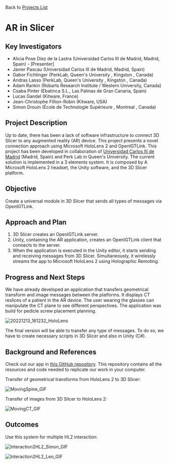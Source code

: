 Back to [Projects List](../../README.md#ProjectsList)

# AR in Slicer

## Key Investigators

- Alicia Pose Díez de la Lastra (Universidad Carlos III de Madrid, Madrid, Spain) - [Presenter]
- Javier Pascau (Universidad Carlos III de Madrid, Madrid, Spain)
- Gabor Fichtinger (PerkLab, Queen's University , Kingston , Canada)
- Andras Lasso (PerkLab, Queen's University , Kingston , Canada)
- Adam Rankin (Robarts Research Institute / Western University, Canada)
- Csaba Pinter (Ebatinca S.L., Las Palmas de Gran Canaria, Spain)
- Lucas Gandel (Kitware, France)
- Jean-Christophe Fillion-Robin (Kitware, USA)
- Simon Drouin (École de Technologie Supérieure , Montreal , Canada)

## Project Description
Up to date, there has been a lack of software infrastructure to connect 3D Slicer to any augmented reality (AR) device. This project presents a novel connection approach using Microsoft HoloLens 2 and OpenIGTLink.
This project has been developed in collaboration of [Universidad Carlos III de Madrid](https://biig-igt.uc3m.es/augmented-reality/) (Madrid, Spain) and Perk Lab in Queen's University.
The current solution is implemented in a 3 elements system. It is composed by A Microsoft HoloLens 2 headset, the Unity software, and the 3D Slicer platform.

## Objective
Create a universal module in 3D Slicer that sends all types of messages via OpenIGTLink.


## Approach and Plan
1. 3D Slicer creates an OpenIGTLink server.
2. Unity, containing the AR application, creates an OpenIGTLink client that connects to the server.
3. When the application is executed in the Unity editor, it starts sending and receiving messages from 3D Slicer. Simultaneously, it wirelessly streams the app to Microsoft HoloLens 2 using Holographic Remoting.



## Progress and Next Steps
We have already developed an application that transfers geometrical transform and image messages between the platforms.
It displays CT reslices of a patient in the AR device. The user wearing the glasses can manipulate the CT plane to see different perspectives.
The application was build for pedicle screw placement planning.


![20221213_161232_HoloLens](https://user-images.githubusercontent.com/66890913/212931527-035baf4c-4799-4d83-9c60-b8a0f839547e.jpg)


The final version will be able to transfer any type of messages.
To do so, we have to create necessary scripts in 3D Slicer and also in Unity (C#).



## Background and References
Check out our app in [this GitHub repository](https://github.com/BIIG-UC3M/HoloLens2and3DSlicer-PedicleScrewPlacementPlanning).
This repository contains all the resources and code needed to replicate our work in your computer.

Transfer of geometrical transforms from HoloLens 2 to 3D Slicer:

![MovingSpine_GIF](https://user-images.githubusercontent.com/66890913/214097820-96b9f875-4651-4efd-879b-831eb88b7b07.gif)

Transfer of images from 3D Slicer to HoloLens 2:

![MovingCT_GIF](https://user-images.githubusercontent.com/66890913/214097469-17a1aa1a-2768-4f73-8c12-bb4ab7d393f0.gif)


## Outcomes
Use this system for multiple HL2 interaction:

![Interaction2HL2_Simon_GIF](https://user-images.githubusercontent.com/66890913/216575916-e37b6a07-aab1-4710-b709-21ce56271eeb.gif)

![Interaction2HL2_Leo_GIF](https://user-images.githubusercontent.com/66890913/216621686-27d7ec42-8ad3-400c-b90c-da59a2a92358.gif)
